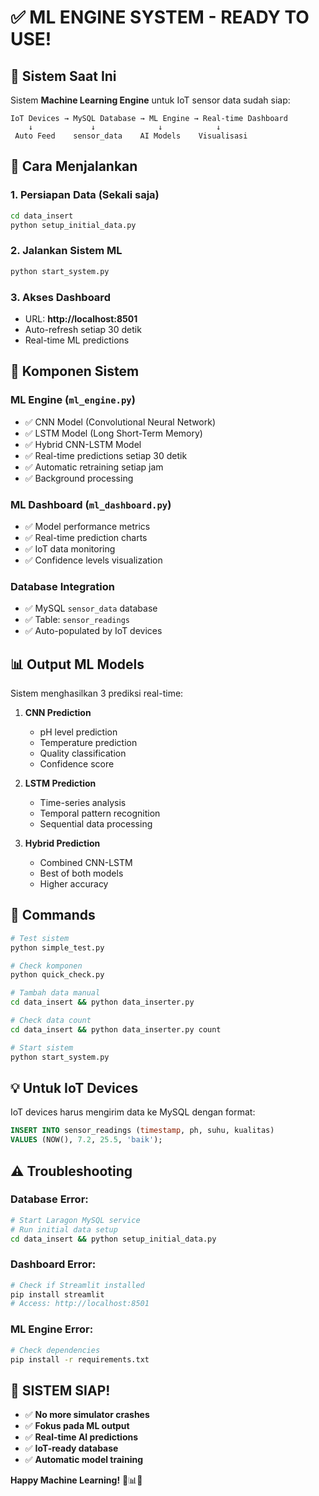 # ✅ ML ENGINE SYSTEM - READY TO USE!

## 🎯 **Sistem Saat Ini**

Sistem **Machine Learning Engine** untuk IoT sensor data sudah siap:

```
IoT Devices → MySQL Database → ML Engine → Real-time Dashboard
    ↓             ↓              ↓            ↓
 Auto Feed    sensor_data    AI Models    Visualisasi
```

## 🚀 **Cara Menjalankan**

### 1. **Persiapan Data (Sekali saja)**
```bash
cd data_insert
python setup_initial_data.py
```

### 2. **Jalankan Sistem ML**
```bash
python start_system.py
```

### 3. **Akses Dashboard**
- URL: **http://localhost:8501**
- Auto-refresh setiap 30 detik
- Real-time ML predictions

## 🧠 **Komponen Sistem**

### **ML Engine** (`ml_engine.py`)
- ✅ CNN Model (Convolutional Neural Network)
- ✅ LSTM Model (Long Short-Term Memory)  
- ✅ Hybrid CNN-LSTM Model
- ✅ Real-time predictions setiap 30 detik
- ✅ Automatic retraining setiap jam
- ✅ Background processing

### **ML Dashboard** (`ml_dashboard.py`)
- ✅ Model performance metrics
- ✅ Real-time prediction charts
- ✅ IoT data monitoring
- ✅ Confidence levels visualization

### **Database Integration**
- ✅ MySQL `sensor_data` database
- ✅ Table: `sensor_readings`
- ✅ Auto-populated by IoT devices

## 📊 **Output ML Models**

Sistem menghasilkan 3 prediksi real-time:

1. **CNN Prediction**
   - pH level prediction
   - Temperature prediction  
   - Quality classification
   - Confidence score

2. **LSTM Prediction**
   - Time-series analysis
   - Temporal pattern recognition
   - Sequential data processing

3. **Hybrid Prediction**
   - Combined CNN-LSTM
   - Best of both models
   - Higher accuracy

## 🔧 **Commands**

```bash
# Test sistem
python simple_test.py

# Check komponen
python quick_check.py

# Tambah data manual
cd data_insert && python data_inserter.py

# Check data count
cd data_insert && python data_inserter.py count

# Start sistem
python start_system.py
```

## 💡 **Untuk IoT Devices**

IoT devices harus mengirim data ke MySQL dengan format:

```sql
INSERT INTO sensor_readings (timestamp, ph, suhu, kualitas) 
VALUES (NOW(), 7.2, 25.5, 'baik');
```

## ⚠️ **Troubleshooting**

### Database Error:
```bash
# Start Laragon MySQL service
# Run initial data setup
cd data_insert && python setup_initial_data.py
```

### Dashboard Error:
```bash
# Check if Streamlit installed
pip install streamlit
# Access: http://localhost:8501
```

### ML Engine Error:
```bash
# Check dependencies
pip install -r requirements.txt
```

## 🎉 **SISTEM SIAP!**

- ✅ **No more simulator crashes**
- ✅ **Fokus pada ML output**
- ✅ **Real-time AI predictions**
- ✅ **IoT-ready database**
- ✅ **Automatic model training**

**Happy Machine Learning!** 🤖📊🚀
